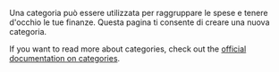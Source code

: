 Una categoria può essere utilizzata per raggruppare le spese e tenere d'occhio le tue finanze. Questa pagina ti consente di creare una nuova categoria.

If you want to read more about categories, check out the [official documentation on categories](https://docs.firefly-iii.org/concepts/categories).